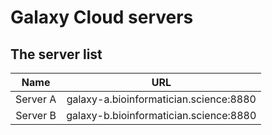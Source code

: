 # Galaxy Cloud servers

## The server list

Name     | URL
:------: | :------------------:
Server A |galaxy-a.bioinformatician.science:8880
Server B |galaxy-b.bioinformatician.science:8880
